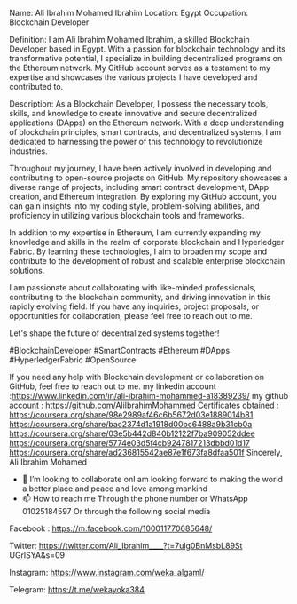 Name: Ali Ibrahim Mohamed Ibrahim
Location: Egypt
Occupation: Blockchain Developer

Definition:
I am Ali Ibrahim Mohamed Ibrahim, a skilled Blockchain Developer based in Egypt. With a passion for blockchain technology and its transformative potential, I specialize in building decentralized programs on the Ethereum network. My GitHub account serves as a testament to my expertise and showcases the various projects I have developed and contributed to.

Description:
As a Blockchain Developer, I possess the necessary tools, skills, and knowledge to create innovative and secure decentralized applications (DApps) on the Ethereum network. With a deep understanding of blockchain principles, smart contracts, and decentralized systems, I am dedicated to harnessing the power of this technology to revolutionize industries.

Throughout my journey, I have been actively involved in developing and contributing to open-source projects on GitHub. My repository showcases a diverse range of projects, including smart contract development, DApp creation, and Ethereum integration. By exploring my GitHub account, you can gain insights into my coding style, problem-solving abilities, and proficiency in utilizing various blockchain tools and frameworks.

In addition to my expertise in Ethereum, I am currently expanding my knowledge and skills in the realm of corporate blockchain and Hyperledger Fabric. By learning these technologies, I aim to broaden my scope and contribute to the development of robust and scalable enterprise blockchain solutions.

I am passionate about collaborating with like-minded professionals, contributing to the blockchain community, and driving innovation in this rapidly evolving field. If you have any inquiries, project proposals, or opportunities for collaboration, please feel free to reach out to me.

Let's shape the future of decentralized systems together!

#BlockchainDeveloper #SmartContracts #Ethereum #DApps #HyperledgerFabric #OpenSource

If you need any help with Blockchain development or collaboration on GitHub, feel free to reach out to me.
my linkedin account :https://www.linkedin.com/in/ali-ibrahim-mohammed-a18389239/
my github account : https://github.com/AliIbrahimMohammed
Certificates obtained :
https://coursera.org/share/98e2989af46c6b5672d03e1889014b81
https://coursera.org/share/bac2374d1a1918d00bc6488a9b31cb0a
https://coursera.org/share/03e5b442d840b12122f7ba909052ddee
https://coursera.org/share/5774e03d5f4cb9247817213dbbd01d17
https://coursera.org/share/ad236815542ae87e1f673fa8dfaa501f
Sincerely,
Ali Ibrahim Mohamed
- 💞️ I’m looking to collaborate onI am looking forward to making the world a better place and peace and love among mankind
- 📫 How to reach me Through the phone number or WhatsApp 01025184597
Or through the following social media

Facebook :
https://m.facebook.com/100011770685648/

 Twitter:
https://twitter.com/Ali_Ibrahim____?t=7ulg0BnMsbL89St
UGrlSYA&s=09

Instagram:
https://www.instagram.com/weka_algaml/
 
 Telegram:
https://t.me/wekayoka384

<!---
AliIbrahimMohammed/AliIbrahimMohammed is a ✨ special ✨ repository because its `README.md` (this file) appears on your GitHub profile.
You can click the Preview link to take a look at your changes.
--->
